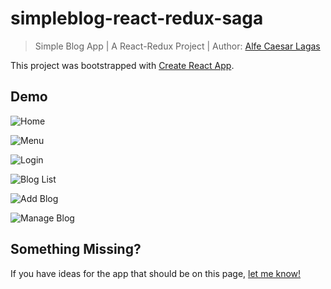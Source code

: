 # simpleblog-react-redux-saga

> Simple Blog App | A React-Redux Project | Author: [Alfe Caesar Lagas](http://alfecaesar.com)


This project was bootstrapped with [Create React App](https://github.com/facebookincubator/create-react-app).



## Demo

![Home](http://alfecaesar.com/extras/screenshot/sblog_home.png)

![Menu](http://alfecaesar.com/extras/screenshot/sblog_menu.png)

![Login](http://alfecaesar.com/extras/screenshot/sblog_login.png)

![Blog List](http://alfecaesar.com/extras/screenshot/sblog_list.png)

![Add Blog](http://alfecaesar.com/extras/screenshot/sblog_addblog.png)

![Manage Blog](http://alfecaesar.com/extras/screenshot/sblog_manageblog.png)



## Something Missing?

If you have ideas for the app that should be on this page, [let me know!](https://github.com/alfecaesar/simpleblog-react-redux-saga/issues)
